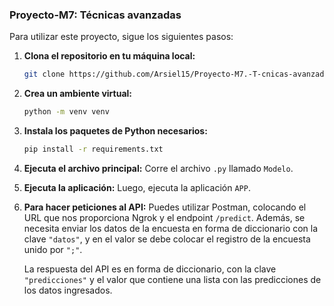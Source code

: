 ### Proyecto-M7: Técnicas avanzadas

Para utilizar este proyecto, sigue los siguientes pasos:

1. **Clona el repositorio en tu máquina local:**
   ```sh
   git clone https://github.com/Arsiel15/Proyecto-M7.-T-cnicas-avanzadas.git
   ```

2. **Crea un ambiente virtual:**
   ```sh
   python -m venv venv
   ```

3. **Instala los paquetes de Python necesarios:**
   ```sh
   pip install -r requirements.txt
   ```

4. **Ejecuta el archivo principal:**
   Corre el archivo `.py` llamado `Modelo`.

5. **Ejecuta la aplicación:**
   Luego, ejecuta la aplicación `APP`.

6. **Para hacer peticiones al API:**
   Puedes utilizar Postman, colocando el URL que nos proporciona Ngrok y el endpoint `/predict`. Además, se necesita enviar los datos de la encuesta en forma de diccionario con la clave `"datos"`, y en el valor se debe colocar el registro de la encuesta unido por `";"`.

   La respuesta del API es en forma de diccionario, con la clave `"predicciones"` y el valor que contiene una lista con las predicciones de los datos ingresados.
